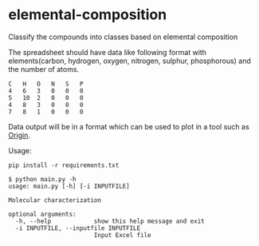 # elemental-composition
Classify the compounds into classes based on elemental composition

The spreadsheet should have data like following format with elements(carbon, hydrogen, oxygen, nitrogen, sulphur, phosphorous) and the number of atoms. 

```
C	H	O	N	S	P
4	6	3	0	0	0
5	10	2	0	0	0
4	8	3	0	0	0
7	8	1	0	0	0
```

Data output will be in a format which can be used to plot in a tool such as [Origin](https://en.wikipedia.org/wiki/Origin_(data_analysis_software)). 

Usage:
```
pip install -r requirements.txt

$ python main.py -h
usage: main.py [-h] [-i INPUTFILE]

Molecular characterization

optional arguments:
  -h, --help            show this help message and exit
  -i INPUTFILE, --inputfile INPUTFILE
                        Input Excel file
```

